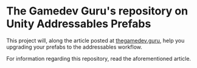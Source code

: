 # The Gamedev Guru's repository on Unity Addressables Prefabs

This project will, along the article posted at [thegamedev.guru](https://thegamedev.guru/unity-addressables/prefabs-release-the-beast/), help you upgrading your prefabs to the addressables workflow.

For information regarding this repository, read the aforementioned article.